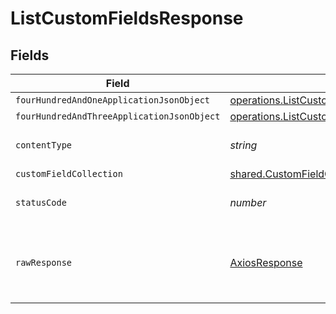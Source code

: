 # ListCustomFieldsResponse


## Fields

| Field                                                                                                                             | Type                                                                                                                              | Required                                                                                                                          | Description                                                                                                                       |
| --------------------------------------------------------------------------------------------------------------------------------- | --------------------------------------------------------------------------------------------------------------------------------- | --------------------------------------------------------------------------------------------------------------------------------- | --------------------------------------------------------------------------------------------------------------------------------- |
| `fourHundredAndOneApplicationJsonObject`                                                                                          | [operations.ListCustomFieldsResponseBody](../../../sdk/models/operations/listcustomfieldsresponsebody.md)                         | :heavy_minus_sign:                                                                                                                | Unauthenticated                                                                                                                   |
| `fourHundredAndThreeApplicationJsonObject`                                                                                        | [operations.ListCustomFieldsCustomFieldsResponseBody](../../../sdk/models/operations/listcustomfieldscustomfieldsresponsebody.md) | :heavy_minus_sign:                                                                                                                | Forbidden                                                                                                                         |
| `contentType`                                                                                                                     | *string*                                                                                                                          | :heavy_check_mark:                                                                                                                | HTTP response content type for this operation                                                                                     |
| `customFieldCollection`                                                                                                           | [shared.CustomFieldCollection](../../../sdk/models/shared/customfieldcollection.md)                                               | :heavy_minus_sign:                                                                                                                | OK                                                                                                                                |
| `statusCode`                                                                                                                      | *number*                                                                                                                          | :heavy_check_mark:                                                                                                                | HTTP response status code for this operation                                                                                      |
| `rawResponse`                                                                                                                     | [AxiosResponse](https://axios-http.com/docs/res_schema)                                                                           | :heavy_minus_sign:                                                                                                                | Raw HTTP response; suitable for custom response parsing                                                                           |